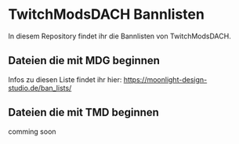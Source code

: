 # TwitchModsDACH Bannlisten
In diesem Repository findet ihr die Bannlisten von TwitchModsDACH.

## Dateien die mit MDG beginnen
Infos zu diesen Liste findet ihr hier: https://moonlight-design-studio.de/ban_lists/

## Dateien die mit TMD beginnen
comming soon

